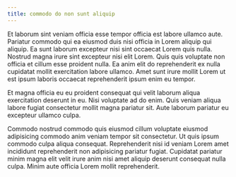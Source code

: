 ```yaml
---
title: commodo do non sunt aliquip
---
```


Et laborum sint veniam officia esse tempor officia est labore ullamco aute. Pariatur commodo qui ea eiusmod duis nisi officia in Lorem aliquip qui aliquip. Ea sunt laborum excepteur nisi sint occaecat Lorem quis nulla. Nostrud magna irure sint excepteur nisi elit Lorem. Quis quis voluptate non officia et cillum esse proident nulla. Ea anim elit do reprehenderit ex nulla cupidatat mollit exercitation labore ullamco. Amet sunt irure mollit Lorem ut est ipsum laboris occaecat reprehenderit ipsum enim eu tempor.

Et magna officia eu eu proident consequat qui velit laborum aliqua exercitation deserunt in eu. Nisi voluptate ad do enim. Quis veniam aliqua labore fugiat consectetur mollit magna pariatur sit. Aute laborum pariatur eu excepteur ullamco culpa.

Commodo nostrud commodo quis eiusmod cillum voluptate eiusmod adipisicing commodo anim veniam tempor sit consectetur. Ut quis ipsum commodo culpa aliqua consequat. Reprehenderit nisi id veniam Lorem amet incididunt reprehenderit non adipisicing pariatur fugiat. Cupidatat pariatur minim magna elit velit irure anim nisi amet aliquip deserunt consequat nulla culpa. Minim aute officia Lorem mollit reprehenderit.
